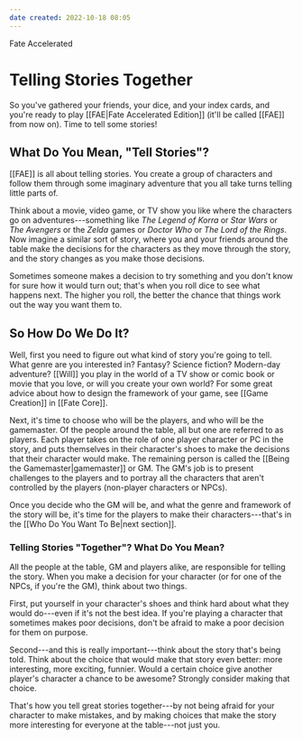 ```yaml
---
date created: 2022-10-18 08:05
---
```


Fate Accelerated

# Telling Stories Together

So you've gathered your friends, your dice, and your index cards, and you're ready to play [[FAE|Fate Accelerated Edition]] (it'll be called [[FAE]] from now on). Time to tell some stories!

## What Do You Mean, "Tell Stories"?

[[FAE]] is all about telling stories. You create a group of characters and follow them through some imaginary adventure that you all take turns telling little parts of.

Think about a movie, video game, or TV show you like where the characters go on adventures---something like _The Legend of Korra_ or _Star Wars_ or _The Avengers_ or the _Zelda_ games or _Doctor Who_ or _The Lord of the Rings_. Now imagine a similar sort of story, where you and your friends around the table make the decisions for the characters as they move through the story, and the story changes as you make those decisions.

Sometimes someone makes a decision to try something and you don't know for sure how it would turn out; that's when you roll dice to see what happens next. The higher you roll, the better the chance that things work out the way you want them to.

## So How Do We Do It?

Well, first you need to figure out what kind of story you're going to tell. What genre are you interested in? Fantasy? Science fiction? Modern-day adventure? [[Will]] you play in the world of a TV show or comic book or movie that you love, or will you create your own world? For some great advice about how to design the framework of your game, see [[Game Creation]] in [[Fate Core]].

Next, it's time to choose who will be the players, and who will be the gamemaster. Of the people around the table, all but one are referred to as players. Each player takes on the role of one player character or PC in the story, and puts themselves in their character's shoes to make the decisions that their character would make. The remaining person is called the [[Being the Gamemaster|gamemaster]] or GM. The GM's job is to present challenges to the players and to portray all the characters that aren't controlled by the players (non-player characters or NPCs).

Once you decide who the GM will be, and what the genre and framework of the story will be, it's time for the players to make their characters---that's in the [[Who Do You Want To Be|next section]].

### Telling Stories "Together"? What Do You Mean?

All the people at the table, GM and players alike, are responsible for telling the story. When you make a decision for your character (or for one of the NPCs, if you're the GM), think about two things.

First, put yourself in your character's shoes and think hard about what they would do---even if it's not the best idea. If you're playing a character that sometimes makes poor decisions, don't be afraid to make a poor decision for them on purpose.

Second---and this is really important---think about the story that's being told. Think about the choice that would make that story even better: more interesting, more exciting, funnier. Would a certain choice give another player's character a chance to be awesome? Strongly consider making that choice.

That's how you tell great stories together---by not being afraid for your character to make mistakes, and by making choices that make the story more interesting for everyone at the table---not just you.

